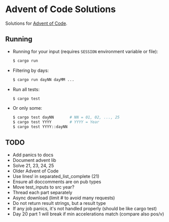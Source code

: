 # Advent of Code Solutions

Solutions for [Advent of Code](http://adventofcode.com/about).

## Running

- Running for your input (requires `SESSION` environment variable or file):

    ```sh
    $ cargo run
    ```

- Filtering by days:

    ```sh
    $ cargo run dayNN dayMM ...
    ```

- Run all tests:

    ```sh
    $ cargo test
    ```

- Or only some:

    ```sh
    $ cargo test dayNN       # NN = 01, 02, ..., 25
    $ cargo test YYYY        # YYYY = Year
    $ cargo test YYYY::dayNN
    ```

## TODO

- Add panics to docs
- Document advent lib
- Solve 21, 23, 24, 25
- Older Advent of Code
- Use lines! in separated_list_complete (21)
- Ensure all doccomments are on pub types
- Move test_inputs to src year?
- Thread each part separately
- Async download (limit # to avoid many requests)
- Do not return result strings, but a result type
- If any job panics, it's not handled properly (should be like cargo test)
- Day 20 part 1 will break if min accelerations match (compare also pos/v)
